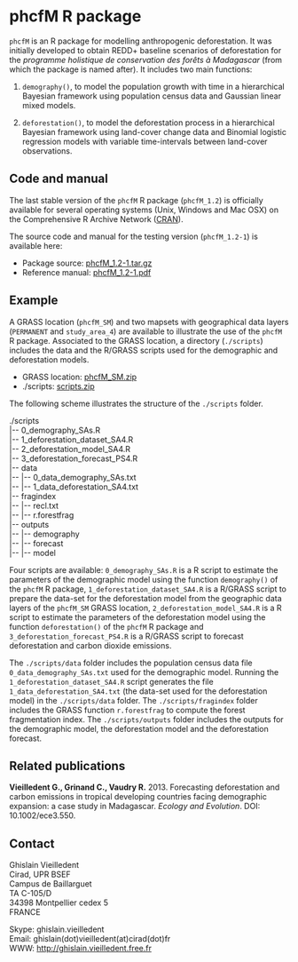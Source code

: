 phcfM R package
===============

`phcfM` is an R package for modelling anthropogenic deforestation. It
was initially developed to obtain REDD+ baseline scenarios of
deforestation for the *programme holistique de conservation des forêts
à Madagascar* (from which the package is named after). It includes
two main functions:

1. `demography()`, to model the population growth with time in a
hierarchical Bayesian framework using population census data and
Gaussian linear mixed models.

2. `deforestation()`, to model the deforestation process in a
hierarchical Bayesian framework using land-cover change data and
Binomial logistic regression models with variable time-intervals
between land-cover observations.

Code and manual
---------------

The last stable version of the `phcfM` R package (`phcfM_1.2`) is
officially available for several operating systems (Unix, Windows and
Mac OSX) on the Comprehensive R Archive Network ([CRAN](http://cran.r-project.org/web/packages/phcfM/index.html)).

The source code and manual for the testing version (`phcfM_1.2-1`) is available here:

* Package source: [phcfM_1.2-1.tar.gz](http://sourceforge.net/projects/phcfm/files/phcfM_1.2-1.tar.gz/download)
* Reference manual: [phcfM_1.2-1.pdf](http://sourceforge.net/projects/phcfm/files/phcfM_1.2-1.pdf/download)

Example
-------

A GRASS location (`phcfM_SM`) and two mapsets with geographical data
layers (`PERMANENT` and `study_area_4`) are available to illustrate the
use of the `phcfM` R package. Associated to the GRASS location, a
directory (`./scripts`) includes the data and the R/GRASS scripts used
for the demographic and deforestation models.

* GRASS location: [phcfM_SM.zip](http://sourceforge.net/projects/phcfm/files/phcfM_SM.zip/download)
* ./scripts: [scripts.zip](http://sourceforge.net/projects/phcfm/files/scripts.zip/download)

The following scheme illustrates the structure of the `./scripts` folder.

./scripts  
|-- 0_demography_SAs.R  
|-- 1_deforestation_dataset_SA4.R  
|-- 2_deforestation_model_SA4.R  
|-- 3_deforestation_forecast_PS4.R  
|-- data  
|-- |-- 0_data_demography_SAs.txt  
|-- |-- 1_data_deforestation_SA4.txt  
|-- fragindex  
|-- |-- recl.txt  
|-- |-- r.forestfrag  
|-- outputs  
|-- |-- demography  
|-- |-- forecast  
|-- |-- model

Four scripts are available: `0_demography_SAs.R` is a R script to
estimate the parameters of the demographic model using the function
`demography()` of the `phcfM` R package,
`1_deforestation_dataset_SA4.R` is a R/GRASS script to prepare the
data-set for the deforestation model from the geographic data layers
of the `phcfM_SM` GRASS location, `2_deforestation_model_SA4.R` is a R
script to estimate the parameters of the deforestation model using the
function `deforestation()` of the `phcfM` R package and
`3_deforestation_forecast_PS4.R` is a R/GRASS script to forecast
deforestation and carbon dioxide emissions.

The `./scripts/data` folder includes the population census data file
`0_data_demography_SAs.txt` used for the demographic model. Running
the `1_deforestation_dataset_SA4.R` script generates the file
`1_data_deforestation_SA4.txt` (the data-set used for the
deforestation model) in the `./scripts/data` folder.  The
`./scripts/fragindex` folder includes the GRASS function
`r.forestfrag` to compute the forest fragmentation index. The
`./scripts/outputs` folder includes the outputs for the demographic
model, the deforestation model and the deforestation forecast.


Related publications
--------------------

**Vieilledent G., Grinand C., Vaudry R.** 2013. Forecasting
  deforestation and carbon emissions in tropical developing countries
  facing demographic expansion: a case study in Madagascar. *Ecology
  and Evolution*. DOI: 10.1002/ece3.550.

Contact
-------

Ghislain Vieilledent	
Cirad, UPR BSEF		
Campus de Baillarguet	
TA C-105/D		
34398 Montpellier cedex 5	
FRANCE

Skype: ghislain.vieilledent   
Email: ghislain(dot)vieilledent(at)cirad(dot)fr   
WWW: <http://ghislain.vieilledent.free.fr>


